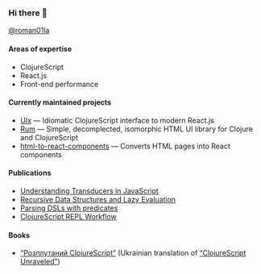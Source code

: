 ### Hi there 👋

[@roman01la](https://twitter.com/roman01la)

#### Areas of expertise
- ClojureScript
- React.js
- Front-end performance

#### Currently maintained projects
- [UIx](https://github.com/roman01la/uix) — Idiomatic ClojureScript interface to modern React.js
- [Rum](https://github.com/tonsky/rum) — Simple, decomplected, isomorphic HTML UI library for Clojure and ClojureScript
- [html-to-react-components](https://github.com/roman01la/html-to-react-components) — Converts HTML pages into React components

#### Publications
- [Understanding Transducers in JavaScript](https://dev.to/romanliutikov/understanding-transducers-in-javascript-4pdg)
- [Recursive Data Structures and Lazy Evaluation](https://dev.to/romanliutikov/recursive-data-structures-and-lazy-evaluation-16e0)
- [Parsing DSLs with predicates](https://dev.to/romanliutikov/parsing-dsls-with-predicates-14hi)
- [ClojureScript REPL Workflow](https://dev.to/romanliutikov/clojurescript-repl-workflow-427a)

#### Books
- [“Розплутаний ClojureScript”](https://lambdabooks.github.io/clojurescript-unraveled/) (Ukrainian translation of [“ClojureScript Unraveled”](https://funcool.github.io/clojurescript-unraveled/))
